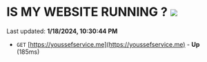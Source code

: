 # IS MY WEBSITE RUNNING ? [![](https://img.shields.io/static/v1?label=Sponsor&message=%E2%9D%A4&logo=GitHub&color=%23fe8e86)](https://github.com/sponsors/<username>)

Last updated: **1/18/2024, 10:30:44 PM**

- `GET` [https://youssefservice.me](https://youssefservice.me) - **Up** (185ms)
